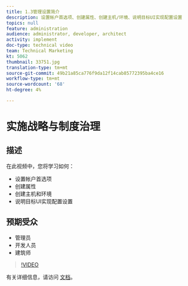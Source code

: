 ```yaml
---
title: 1.3管理设置简介
description: 设置帐户首选项、创建属性、创建主机/环境、说明目标UI实现配置设置
topics: null
feature: administration
audience: administrator, developer, architect
activity: implement
doc-type: technical video
team: Technical Marketing
kt: 5062
thumbnail: 33751.jpg
translation-type: tm+mt
source-git-commit: 49b21a85ca776f9da12f14cab85772395ba4ce16
workflow-type: tm+mt
source-wordcount: '68'
ht-degree: 4%

---
```



# 实施战略与制度治理

## 描述

在此视频中，您将学习如何：

* 设置帐户首选项
* 创建属性
* 创建主机和环境
* 说明目标UI实现配置设置

## 预期受众

* 管理员
* 开发人员
* 建筑师

>[!VIDEO](https://video.tv.adobe.com/v/33751/?quality=12)

有关详细信息，请访问 [文档](https://docs.adobe.com/content/help/en/target/using/administer/administrating-target.html)。
